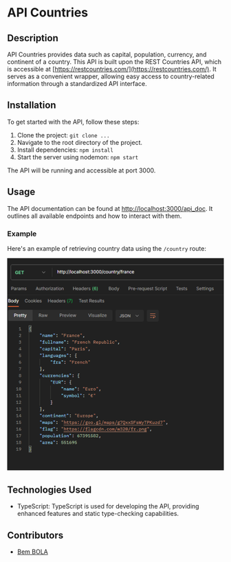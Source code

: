 # API Countries

## Description
API Countries provides data such as capital, population, currency, and continent of a country. This API is built upon the REST Countries API, which is accessible at [https://restcountries.com/](https://restcountries.com/). It serves as a convenient wrapper, allowing easy access to country-related information through a standardized API interface.

## Installation
To get started with the API, follow these steps:
1. Clone the project: `git clone ...`
2. Navigate to the root directory of the project.
3. Install dependencies: `npm install`
4. Start the server using nodemon: `npm start`

The API will be running and accessible at port 3000.

## Usage
The API documentation can be found at [http://localhost:3000/api_doc](http://localhost:3000/api_doc). It outlines all available endpoints and how to interact with them.

### Example
Here's an example of retrieving country data using the `/country` route:

![Example Data](example.png)

## Technologies Used
- TypeScript: TypeScript is used for developing the API, providing enhanced features and static type-checking capabilities.

## Contributors
- [Bem BOLA](https://github.com/bem-bola)
